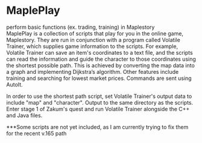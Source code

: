 # MaplePlay
perform basic functions (ex. trading, training) in Maplestory
<br>
MaplePlay is a collection of scripts that play for you in the online game, Maplestory. They are run in conjunction with a program called Volatile Trainer, which supplies game information to the scripts. For example, Volatile Trainer can save an item's coordinates to a text file, and the scripts can read the information and guide the character to those coordinates using the shortest possible path. This is achieved by converting the map data into a graph and implementing Dijkstra’s algorithm. Other features include training and searching for lowest market prices. Commands are sent using AutoIt.

In order to use the shortest path script, set Volatile Trainer's output data to include "map" and "character". Output to the same directory as the scripts. Enter stage 1 of Zakum's quest and run Volatile Trainer alongside the C++ and Java files.


***Some scripts are not yet included, as I am currently trying to fix them for the recent v.165 path
